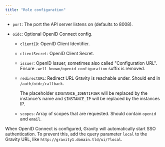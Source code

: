 ```yaml
---
title: "Role configuration"
---
```


- `port`: The port the API server listens on (defaults to 8008).
- `oidc`: Optional OpenID Connect config.

  - `clientID`: OpenID Client Identifier.
  - `clientSecret`: OpenID Client Secret.
  - `issuer`: OpenID Issuer, sometimes also called "Configuration URL". Ensure `.well-known/openid-configuration` suffix is removed.
  - `redirectURL`: Redirect URL Gravity is reachable under. Should end in `/auth/oidc/callback`.

    The placeholder `$INSTANCE_IDENTIFIER` will be replaced by the instance's name and `$INSTANCE_IP` will be replaced by the instances IP.

  - `scopes`: Array of scopes that are requested. Should contain `openid` and `email`.

When OpenID Connect is configured, Gravity will automatically start SSO authentication. To prevent this, add the query parameter `local` to the Gravity URL, like `http://gravity1.domain.tld/ui/?local`.
